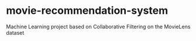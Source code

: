 # movie-recommendation-system
Machine Learning project based on Collaborative Filtering on the MovieLens dataset
